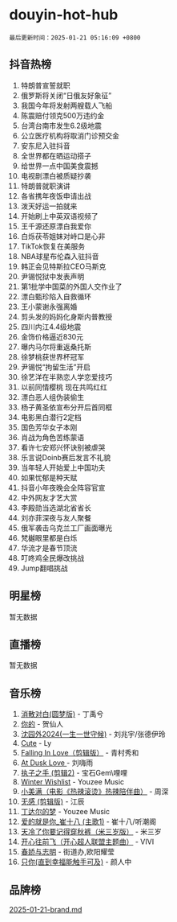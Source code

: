 # douyin-hot-hub

`最后更新时间：2025-01-21 05:16:09 +0800`

## 抖音热榜

1. 特朗普宣誓就职
1. 俄罗斯将关闭“日俄友好象征”
1. 我国今年将发射两艘载人飞船
1. 陈震赔付领克500万违约金
1. 台湾台南市发生6.2级地震
1. 公立医疗机构将取消门诊预交金
1. 安东尼入驻抖音
1. 全世界都在晒运动搭子
1. 给世界一点中国美食震撼
1. 电视剧漂白被质疑抄袭
1. 特朗普就职演讲
1. 各省携年夜饭申请出战
1. 泼天好运一拍就来
1. 开始刷上中英双语视频了
1. 王千源还原漂白我爱你
1. 白烁茯苓姐妹对峙口是心非
1. TikTok恢复在美服务
1. NBA球星布伦森入驻抖音
1. 韩正会见特斯拉CEO马斯克
1. 尹锡悦狱中发表声明
1. 第1批学中国菜的外国人交作业了
1. 漂白甄珍陷入自救循环
1. 王小蒙谢永强离婚
1. 剪头发的妈妈化身斯内普教授
1. 四川内江4.4级地震
1. 金饰价格逼近830元
1. 曝内马尔将重返桑托斯
1. 徐梦桃获世界杯冠军
1. 尹锡悦“拘留生活”开启
1. 徐艺洋在半熟恋人学恋爱技巧
1. 以前同情樱桃 现在共鸣红红
1. 漂白恶人组伪装偷生
1. 杨子黄圣依宣布分开后首同框
1. 电影黑白潜行2定档
1. 国色芳华女子本刚
1. 肖战为角色苦练蒙语
1. 看许七安郑兴怀诀别被虐哭
1. 乐言说Doinb赛后发言不礼貌
1. 当年轻人开始爱上中国功夫
1. 如果忧郁是种天赋
1. 抖音小年夜晚会全阵容官宣
1. 中外网友才艺大赏
1. 李殿勋当选湖北省省长
1. 刘亦菲深夜与友人聚餐
1. 俄军袭击乌克兰工厂画面曝光
1. 梵樾眼里都是白烁
1. 华流才是春节顶流
1. 叮咚鸡全民爆改挑战
1. Jump翻唱挑战

## 明星榜

暂无数据

## 直播榜

暂无数据

## 音乐榜

1. [消散对白(圆梦版)](https://sf5-hl-cdn-tos.douyinstatic.com/obj/tos-cn-ve-2774/og4jB5I5IizzoZVAAAzWgBMAsMDWoArfwBOiFs) - 丁禹兮
1. [你的](https://sf5-hl-cdn-tos.douyinstatic.com/obj/tos-cn-ve-2774/oYuIeKf42jB7sEV6B2upMdpYAgfrQWj0FeRegh) - 贺仙人
1. [沈园外2024(一生一世守候)](https://sf5-hl-cdn-tos.douyinstatic.com/obj/tos-cn-ve-2774/oAIYMHGCmKaYKFDd6FZBf9AfMfx1eErAAEJAFH) - 刘兆宇/张德伊玲
1. [Cute](https://sf5-hl-cdn-tos.douyinstatic.com/obj/tos-cn-ve-2774/o4IbIzHWKAAB4wsS5qMBRiiAlEBGTpQRNfFvuo) - Ly
1. [Falling In Love（剪辑版）](https://sf5-hl-cdn-tos.douyinstatic.com/obj/tos-cn-ve-2774/o8ajpA8zzgBPahbBIO8AcKGBLJezFCRd1wfP9f) - 青村秀和
1. [ At Dusk  Love ](https://sf5-hl-cdn-tos.douyinstatic.com/obj/tos-cn-ve-2774/o8CrpCf5CaYgI4ZrtQgMQAFEfuGqNnRSDQAPBc) - 刘嗨雨
1. [执子之手 (剪辑2)](https://sf5-hl-cdn-tos.douyinstatic.com/obj/tos-cn-ve-2774/oUoZLQjCc31XzqsBnBQUNgeKtYPBcgbFDwtfcu) - 宝石Gem\哩哩
1. [Winter Wishlist](https://sf5-hl-cdn-tos.douyinstatic.com/obj/tos-cn-ve-2774/oIIgUOeamCFCVAzxN6MFRLIBlLGpUqQxeeHrLE) - Youzee Music
1. [小美满（电影《热辣滚烫》热辣陪伴曲）](https://sf5-hl-cdn-tos.douyinstatic.com/obj/tos-cn-ve-2774/o0GAn2lSgfZIDUgtevCGDQYnFg4CwnrBaxbTZL) - 周深
1. [无感 (剪辑版)](https://sf5-hl-cdn-tos.douyinstatic.com/obj/tos-cn-ve-2774/o0eIsUzJBDlQaQFC5OFlgbMEZC1TFYBftOBn6p) - 江辰
1. [丁达尔的梦](https://sf5-hl-cdn-tos.douyinstatic.com/obj/tos-cn-ve-2774/oMU3WirUZBVQkAC9ccG5P2IQirziZM2RTInUY) - Youzee Music
1. [爱的就是你_崔十八 (主歌1)](https://sf3-cdn-tos.douyinstatic.com/obj/tos-cn-ve-2774/oI5BO5DhFZ6UTcNCnZaOCBLtZ7WIMQGfgnXf5E) - 崔十八/听潮阁
1. [天冷了你要记得穿秋裤（米三岁版）](https://sf3-cdn-tos.douyinstatic.com/obj/tos-cn-ve-2774/oQlIwVIDWiZ6BQilAorS7MA0AgCkQDvcZAdm1) - 米三岁
1. [开心往前飞（开心超人联盟主题曲）](https://sf5-hl-cdn-tos.douyinstatic.com/obj/tos-cn-ve-2774/9d8fb7c82cf1421fb93a9fe925275e0a) - VIVI
1. [春娇与志明](https://sf6-cdn-tos.douyinstatic.com/obj/tos-cn-ve-2774/e530d8fceb7044b39707d7f9ff54add1) - 街道办,欧阳耀莹
1. [只你(直到幸福能触手可及)](https://sf5-hl-cdn-tos.douyinstatic.com/obj/tos-cn-ve-2774/o0lBkRDzFTeaVSUz3ZZSCBVtZ5DIMQGfgmEAuE) - 颜人中

## 品牌榜

[2025-01-21-brand.md](2025-01-21-brand.md)
